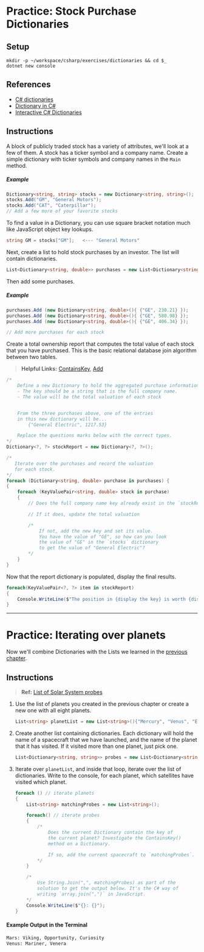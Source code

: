# Practice: Stock Purchase Dictionaries

## Setup

```
mkdir -p ~/workspace/csharp/exercises/dictionaries && cd $_
dotnet new console
```

## References

* [C# dictionaries](https://msdn.microsoft.com/en-us/library/xfhwa508(v=vs.110).aspx#Anchor_8)
* [Dictionary in C#](http://www.c-sharpcorner.com/UploadFile/219d4d/dictionary-in-C-Sharp-language/)
* [Interactive C# Dictionaries](http://www.learncs.org/en/Dictionaries)

## Instructions

A block of publicly traded stock has a variety of attributes, we'll look at a few of them. A stock has a ticker symbol and a company name. Create a simple dictionary with ticker symbols and company names in the `Main` method.

##### Example

```cs
Dictionary<string, string> stocks = new Dictionary<string, string>();
stocks.Add("GM", "General Motors");
stocks.Add("CAT", "Caterpillar");
// Add a few more of your favorite stocks
```

To find a value in a Dictionary, you can use square bracket notation much like JavaScript object key lookups.

```cs
string GM = stocks["GM"];   <--- "General Motors"
```

Next, create a list to hold stock purchases by an investor. The list will contain dictionaries.

```cs
List<Dictionary<string, double>> purchases = new List<Dictionary<string, double>>();
```

Then add some purchases.

##### Example

```cs
purchases.Add (new Dictionary<string, double>(){ {"GE", 230.21} });
purchases.Add (new Dictionary<string, double>(){ {"GE", 580.98} });
purchases.Add (new Dictionary<string, double>(){ {"GE", 406.34} });

// Add more purchases for each stock
```

Create a total ownership report that computes the total value of each stock that you have purchased. This is the basic relational database join algorithm between two tables.

> **Helpful Links:** [ContainsKey](https://msdn.microsoft.com/en-us/library/kw5aaea4(v=vs.110).aspx), [Add](https://msdn.microsoft.com/en-us/library/k7z0zy8k(v=vs.110).aspx)

```cs
/*
    Define a new Dictionary to hold the aggregated purchase information.
    - The key should be a string that is the full company name.
    - The value will be the total valuation of each stock


    From the three purchases above, one of the entries
    in this new dictionary will be...
        {"General Electric", 1217.53}

    Replace the questions marks below with the correct types.
*/
Dictionary<?, ?> stockReport = new Dictionary<?, ?>();

/*
   Iterate over the purchases and record the valuation
   for each stock.
*/
foreach (Dictionary<string, double> purchase in purchases) {
{
    foreach (KeyValuePair<string, double> stock in purchase)
    {
        // Does the full company name key already exist in the `stockReport`?

        // If it does, update the total valuation

        /*
            If not, add the new key and set its value.
            You have the value of "GE", so how can you look
            the value of "GE" in the `stocks` dictionary
            to get the value of "General Electric"?
        */
    }
}
```

Now that the report dictionary is populated, display the final results.

```cs
foreach(KeyValuePair<?, ?> item in stockReport)
{
    Console.WriteLine($"The position in {display the key} is worth {display the value}");
}
```
---
# Practice: Iterating over planets

Now we'll combine Dictionaries with the Lists we learned in the [previous chapter](./DATA_STRUCTURES_LIST.md).

## Instructions
> **Ref:** [List of Solar System probes](https://en.wikipedia.org/wiki/List_of_Solar_System_probes)

1. Use the list of planets you created in the previous chapter or create a new one with all eight planets.
    ```cs
    List<string> planetList = new List<string>(){"Mercury", "Venus", "Earth", ...};
    ```

1. Create another list containing dictionaries. Each dictionary will hold the name of a spacecraft that we have launched, and the name of the planet that it has visited. If it visited more than one planet, just pick one.
    ```cs
    List<Dictionary<string, string>> probes = new List<Dictionary<string, string>>();
    ```
1. Iterate over `planetList`, and inside that loop, iterate over the list of dictionaries. Write to the console, for each planet, which satellites have visited which planet.
    ```cs
    foreach () // iterate planets
    {
        List<string> matchingProbes = new List<string>();

        foreach() // iterate probes
        {
            /*
                Does the current Dictionary contain the key of
                the current planet? Investigate the ContainsKey()
                method on a Dictionary.

                If so, add the current spacecraft to `matchingProbes`.
            */
        }

        /*
            Use String.Join(",", matchingProbes) as part of the
            solution to get the output below. It's the C# way of
            writing `array.join(",")` in JavaScript.
        */
        Console.WriteLine($"{}: {}");
    }
    ```

#### Example Output in the Terminal

```sh
Mars: Viking, Opportunity, Curiosity
Venus: Mariner, Venera
```
